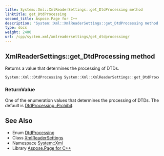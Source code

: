 ```yaml
---
title: System::Xml::XmlReaderSettings::get_DtdProcessing method
linktitle: get_DtdProcessing
second_title: Aspose.Page for C++
description: 'System::Xml::XmlReaderSettings::get_DtdProcessing method. Returns a value that determines the processing of DTDs in C++.'
type: docs
weight: 2400
url: /cpp/system.xml/xmlreadersettings/get_dtdprocessing/
---
```

## XmlReaderSettings::get_DtdProcessing method


Returns a value that determines the processing of DTDs.

```cpp
System::Xml::DtdProcessing System::Xml::XmlReaderSettings::get_DtdProcessing()
```


### ReturnValue

One of the enumeration values that determines the processing of DTDs. The default is [DtdProcessing::Prohibit](../../dtdprocessing/).

## See Also

* Enum [DtdProcessing](../../dtdprocessing/)
* Class [XmlReaderSettings](../)
* Namespace [System::Xml](../../)
* Library [Aspose.Page for C++](../../../)
